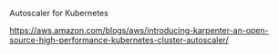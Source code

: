 Autoscaler for Kubernetes

https://aws.amazon.com/blogs/aws/introducing-karpenter-an-open-source-high-performance-kubernetes-cluster-autoscaler/

